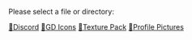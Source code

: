 Please select a file or directory:

[📁Discord](https://reper2.github.io/Downloadable-Files/md/Discord/discord)
[📁GD Icons](https://reper2.github.io/Downloadable-Files/md/GD%20Icons/)
[📁Texture Pack]()
[📁Profile Pictures]()
